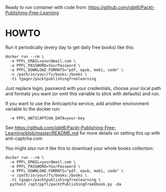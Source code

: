 Ready to run container with code from: https://github.com/igbt6/Packt-Publishing-Free-Learning

# HOWTO

Run it periodically (every day to get daily free books) like this:

```
docker run --rm \
  -e PPFL_EMAIL=your@mail.com \
  -e PPFL_PASSWORD=YourPassword \
  -e PPFL_DOWNLOAD_FORMATS="pdf, epub, mobi, code" \
  -v /path/in/your/fs/books:/books \
  -ti tgagor/packtpublishingfreelearning
```

Just replace login, password with your credentials, choose your local path and formats you want (or omit this variable to stick with defaults) and run.

If you want to use the Anticaptcha service, add another environment variable to the docker run:
```
  -e PPFL_ANTICAPTCHA_DATA=your-key
```
See https://github.com/igbt6/Packt-Publishing-Free-Learning/blob/master/README.md for more details on setting this up with anti-captcha.com

You might also run it like this to download your whole books collection:

```
docker run --rm \
  -e PPFL_EMAIL=your@mail.com \
  -e PPFL_PASSWORD=YourPassword \
  -e PPFL_DOWNLOAD_FORMATS="pdf, epub, mobi, code" \
  -v /path/in/your/fs/books:/books \
  -ti tgagor/packtpublishingfreelearning \
  python3 /opt/ppfl/packtPublishingFreeEbook.py -da
```
